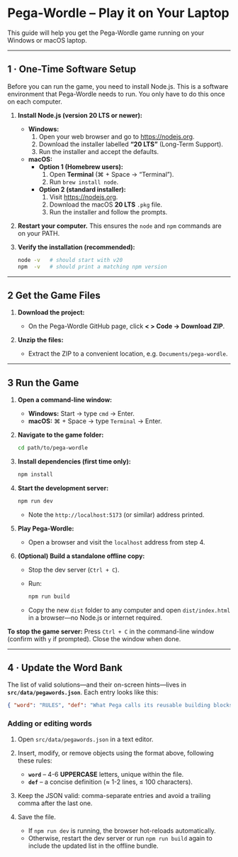 # Pega-Wordle – Play it on Your Laptop

This guide will help you get the Pega-Wordle game running on your Windows or macOS laptop.

---

## 1 · One-Time Software Setup

Before you can run the game, you need to install Node.js. This is a software environment that Pega-Wordle needs to run. You only have to do this once on each computer.

1. **Install Node.js (version 20 LTS or newer):**  
   * **Windows:**  
     1. Open your web browser and go to <https://nodejs.org>.  
     2. Download the installer labelled **“20 LTS”** (Long-Term Support).  
     3. Run the installer and accept the defaults.  
   * **macOS:**  
     * **Option 1 (Homebrew users):**  
       1. Open **Terminal** (⌘ + Space → “Terminal”).  
       2. Run `brew install node`.  
     * **Option 2 (standard installer):**  
       1. Visit <https://nodejs.org>.  
       2. Download the macOS **20 LTS** `.pkg` file.  
       3. Run the installer and follow the prompts.

2. **Restart your computer.** This ensures the `node` and `npm` commands are on your PATH.

3. **Verify the installation (recommended):**
   ```bash
   node -v   # should start with v20
   npm  -v   # should print a matching npm version
   ```

---

## 2 Get the Game Files

1. **Download the project:**

   * On the Pega-Wordle GitHub page, click **< > Code → Download ZIP**.

2. **Unzip the files:**

   * Extract the ZIP to a convenient location, e.g. `Documents/pega-wordle`.

---

## 3 Run the Game

1. **Open a command-line window:**

   * **Windows:** Start → type `cmd` → Enter.
   * **macOS:** ⌘ + Space → type `Terminal` → Enter.

2. **Navigate to the game folder:**

   ```bash
   cd path/to/pega-wordle
   ```

3. **Install dependencies (first time only):**

   ```bash
   npm install
   ```

4. **Start the development server:**

   ```bash
   npm run dev
   ```

   * Note the `http://localhost:5173` (or similar) address printed.

5. **Play Pega-Wordle:**

   * Open a browser and visit the `localhost` address from step 4.

6. **(Optional) Build a standalone offline copy:**

   * Stop the dev server (`Ctrl + C`).
   * Run:

     ```bash
     npm run build
     ```
   * Copy the new `dist` folder to any computer and open `dist/index.html` in a browser—no Node.js or internet required.

**To stop the game server:**
Press `Ctrl + C` in the command-line window (confirm with `y` if prompted). Close the window when done.

---

## 4 · Update the Word Bank

The list of valid solutions—and their on-screen hints—lives in **`src/data/pegawords.json`**. Each entry looks like this:

```json
{ "word": "RULES", "def": "What Pega calls its reusable building blocks" }
```

### Adding or editing words

1. Open `src/data/pegawords.json` in a text editor.
2. Insert, modify, or remove objects using the format above, following these rules:

   * **`word`** – 4-6 **UPPERCASE** letters, unique within the file.
   * **`def`** – a concise definition (≈ 1-2 lines, ≤ 100 characters).
3. Keep the JSON valid: comma-separate entries and avoid a trailing comma after the last one.
4. Save the file.

   * If `npm run dev` is running, the browser hot-reloads automatically.
   * Otherwise, restart the dev server or run `npm run build` again to include the updated list in the offline bundle.
